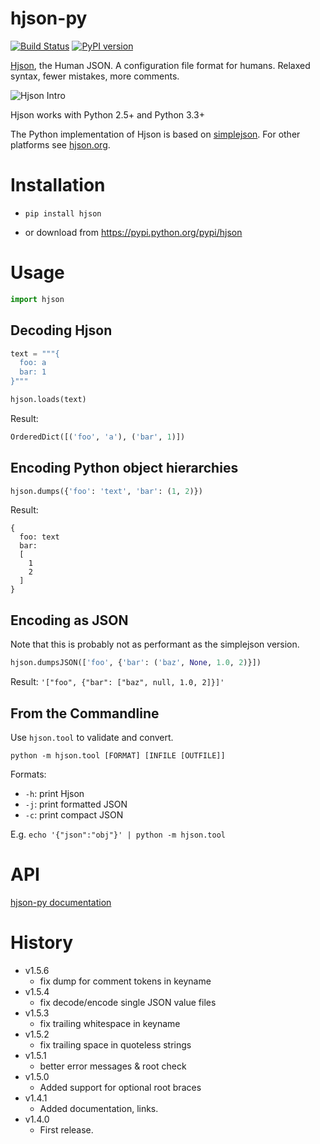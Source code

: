 # hjson-py

[![Build Status](https://img.shields.io/travis/laktak/hjson-py.svg?style=flat-square)](http://travis-ci.org/laktak/hjson-py)
[![PyPI version](https://img.shields.io/pypi/v/hjson.svg?style=flat-square)](https://pypi.python.org/pypi/hjson)

[Hjson](http://hjson.org), the Human JSON. A configuration file format for humans. Relaxed syntax, fewer mistakes, more comments.

![Hjson Intro](http://hjson.org/hjson1.gif)

Hjson works with Python 2.5+ and Python 3.3+

The Python implementation of Hjson is based on [simplejson](https://github.com/simplejson/simplejson). For other platforms see [hjson.org](http://hjson.org).

# Installation

- `pip install hjson`

- or download from https://pypi.python.org/pypi/hjson

# Usage

```python
import hjson
```

## Decoding Hjson

```python
text = """{
  foo: a
  bar: 1
}"""

hjson.loads(text)
```

Result:
```python
OrderedDict([('foo', 'a'), ('bar', 1)])
```

## Encoding Python object hierarchies

```python
hjson.dumps({'foo': 'text', 'bar': (1, 2)})
```

Result:
```
{
  foo: text
  bar:
  [
    1
    2
  ]
}
```

## Encoding as JSON

Note that this is probably not as performant as the simplejson version.

```python
hjson.dumpsJSON(['foo', {'bar': ('baz', None, 1.0, 2)}])
```

Result:
`'["foo", {"bar": ["baz", null, 1.0, 2]}]'`


## From the Commandline

Use `hjson.tool` to validate and convert.

`python -m hjson.tool [FORMAT] [INFILE [OUTFILE]]`

Formats:

- `-h`: print Hjson
- `-j`: print formatted JSON
- `-c`: print compact JSON

E.g. `echo '{"json":"obj"}' | python -m hjson.tool`

# API

[hjson-py documentation](http://laktak.github.io/hjson-py/)

# History

- v1.5.6
  - fix dump for comment tokens in keyname
- v1.5.4
  - fix decode/encode single JSON value files
- v1.5.3
  - fix trailing whitespace in keyname
- v1.5.2
  - fix trailing space in quoteless strings
- v1.5.1
  - better error messages & root check
- v1.5.0
  - Added support for optional root braces
- v1.4.1
  - Added documentation, links.
- v1.4.0
  - First release.
